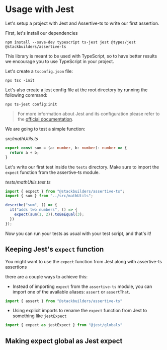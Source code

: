 # Usage with Jest

Let's setup a project with Jest and Assertive-ts to write our first assertion.

First, let's install our dependencies

```
npm install --save-dev typescript ts-jest jest @types/jest @stackbuilders/assertive-ts
```

This library is meant to be used with TypeScript, so to have better results we encourage you to use TypeScript in your project. 

Let's create a `tsconfig.json` file:
```
npx tsc -init
```

Let's also create a jest config file at the root directory by running the following command:
```
npx ts-jest config:init
```

> For more information about Jest and its configuration please refer to the [official documentation](https://jestjs.io/docs/getting-started).

We are going to test a simple function:

*src/mathUtils.ts*
```typescript
export const sum = (a: number, b: number): number => {
  return a + b;
}
```

Let's write our first test inside the `tests` directory. Make sure to import the `expect` function from the assertive-ts module.

*tests/mathUtils.test.ts*
```typescript
import { expect } from "@stackbuilders/assertive-ts";
import { sum } from "../src/mathUtils";

describe("sum", () => {
  it("adds two numbers", () => {
    expect(sum(1, 2)).toBeEqual(3);
  })
});
```

Now you can run your tests as usual with your test script, and that's it!

## Keeping Jest's `expect` function

You might want to use the `expect` function from Jest along with assertive-ts assertions

there are a couple ways to achieve this:

- Instead of importing `expect` from the `assertive-ts` module, you can import one of the available aliases: `assert` or `assertThat`.

```typescript
import { assert } from "@stackbuilders/assertive-ts"
```

- Using explicit imports to rename the `expect` function from Jest to something like `jestExpect`

```typescript
import { expect as jestExpect } from "@jest/globals"
```

## Making expect global as Jest expect
